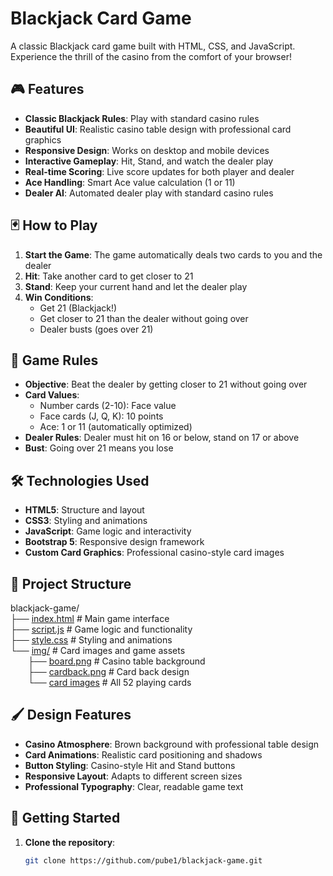 # Blackjack Card Game

A classic Blackjack card game built with HTML, CSS, and JavaScript. Experience the thrill of the casino from the comfort of your browser!

## 🎮 Features

- **Classic Blackjack Rules**: Play with standard casino rules  
- **Beautiful UI**: Realistic casino table design with professional card graphics  
- **Responsive Design**: Works on desktop and mobile devices  
- **Interactive Gameplay**: Hit, Stand, and watch the dealer play  
- **Real-time Scoring**: Live score updates for both player and dealer  
- **Ace Handling**: Smart Ace value calculation (1 or 11)  
- **Dealer AI**: Automated dealer play with standard casino rules  

## 🃏 How to Play

1. **Start the Game**: The game automatically deals two cards to you and the dealer  
2. **Hit**: Take another card to get closer to 21  
3. **Stand**: Keep your current hand and let the dealer play  
4. **Win Conditions**:  
   - Get 21 (Blackjack!)  
   - Get closer to 21 than the dealer without going over  
   - Dealer busts (goes over 21)  

## 🎯 Game Rules

- **Objective**: Beat the dealer by getting closer to 21 without going over  
- **Card Values**:  
  - Number cards (2-10): Face value  
  - Face cards (J, Q, K): 10 points  
  - Ace: 1 or 11 (automatically optimized)  
- **Dealer Rules**: Dealer must hit on 16 or below, stand on 17 or above  
- **Bust**: Going over 21 means you lose  

## 🛠️ Technologies Used

- **HTML5**: Structure and layout  
- **CSS3**: Styling and animations  
- **JavaScript**: Game logic and interactivity  
- **Bootstrap 5**: Responsive design framework  
- **Custom Card Graphics**: Professional casino-style card images  

## 📁 Project Structure
blackjack-game/  
├── [index.html](./index.html) # Main game interface  
├── [script.js](./script.js) # Game logic and functionality  
├── [style.css](./style.css) # Styling and animations  
└── [img/](./img) # Card images and game assets  
  ├── [board.png](./img/board.png) # Casino table background  
  ├── [cardback.png](./img/cardback.png) # Card back design  
  └── [card images](./img) # All 52 playing cards  

## 🖌️ Design Features

- **Casino Atmosphere**: Brown background with professional table design  
- **Card Animations**: Realistic card positioning and shadows  
- **Button Styling**: Casino-style Hit and Stand buttons  
- **Responsive Layout**: Adapts to different screen sizes  
- **Professional Typography**: Clear, readable game text  

## 🚀 Getting Started

1. **Clone the repository**:
   ```bash
   git clone https://github.com/pube1/blackjack-game.git
